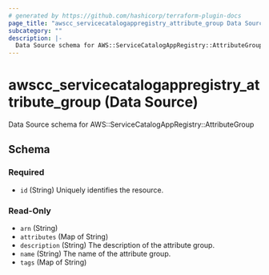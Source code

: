 ```yaml
---
# generated by https://github.com/hashicorp/terraform-plugin-docs
page_title: "awscc_servicecatalogappregistry_attribute_group Data Source - terraform-provider-awscc"
subcategory: ""
description: |-
  Data Source schema for AWS::ServiceCatalogAppRegistry::AttributeGroup
---
```


# awscc_servicecatalogappregistry_attribute_group (Data Source)

Data Source schema for AWS::ServiceCatalogAppRegistry::AttributeGroup



<!-- schema generated by tfplugindocs -->
## Schema

### Required

- `id` (String) Uniquely identifies the resource.

### Read-Only

- `arn` (String)
- `attributes` (Map of String)
- `description` (String) The description of the attribute group.
- `name` (String) The name of the attribute group.
- `tags` (Map of String)


